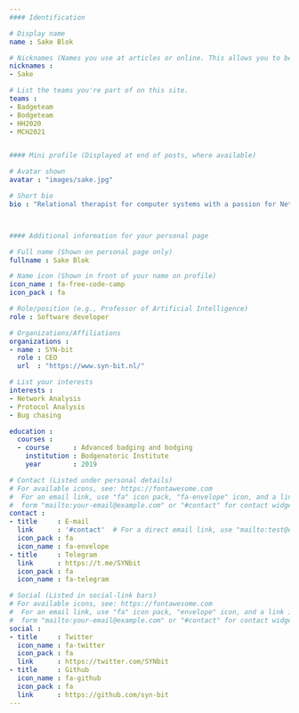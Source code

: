 ```yaml
---
#### Identification

# Display name
name : Sake Blok

# Nicknames (Names you use at articles or online. This allows you to be linked at articles.)
nicknames :
- Sake

# List the teams you're part of on this site.
teams :
- Badgeteam
- Bodgeteam
- HH2020
- MCH2021


#### Mini profile (Displayed at end of posts, where available)

# Avatar shown
avatar : "images/sake.jpg"

# Short bio
bio : "Relational therapist for computer systems with a passion for Network Analysis, Protocol Analysis, bug chasing and problem solving. (he/him)"



#### Additional information for your personal page

# Full name (Shown on personal page only)
fullname : Sake Blok

# Name icon (Shown in front of your name on profile)
icon_name : fa-free-code-camp
icon_pack : fa

# Role/position (e.g., Professor of Artificial Intelligence)
role : Software developer

# Organizations/Affiliations
organizations :
- name : SYN-bit
  role : CEO
  url  : "https://www.syn-bit.nl/"

# List your interests
interests :
- Network Analysis
- Protocol Analysis
- Bug chasing

education :
  courses :
  - course      : Advanced badging and bodging
    institution : Bodgenatoric Institute
    year        : 2019

# Contact (Listed under personal details)
# For available icons, see: https://fontawesome.com
#  For an email link, use "fa" icon pack, "fa-envelope" icon, and a link in the
#  form "mailto:your-email@example.com" or "#contact" for contact widget.
contact :
- title     : E-mail
  link      : '#contact'  # For a direct email link, use "mailto:test@example.org".
  icon_pack : fa
  icon_name : fa-envelope
- title     : Telegram
  link      : https://t.me/SYNbit
  icon_pack : fa
  icon_name : fa-telegram

# Social (Listed in social-link bars)
# For available icons, see: https://fontawesome.com
#  For an email link, use "fa" icon pack, "envelope" icon, and a link in the
#  form "mailto:your-email@example.com" or "#contact" for contact widget.
social :
- title     : Twitter
  icon_name : fa-twitter
  icon_pack : fa
  link      : https://twitter.com/SYNbit
- title     : Github
  icon_name : fa-github
  icon_pack : fa
  link      : https://github.com/syn-bit
---
```

